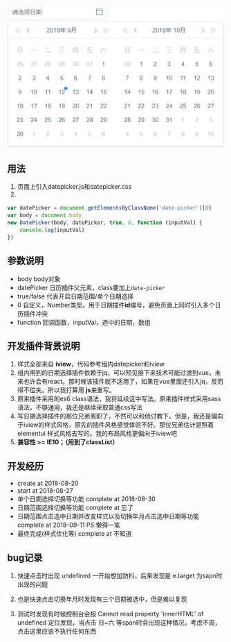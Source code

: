 ![Image text](./display.png)

## 用法
1. 页面上引入datepicker.js和datepicker.css
2. 
```js
var datePicker = document.getElementsByClassName('date-picker')[0]
var body = document.body
new DatePicker(body, datePicker, true, 0, function (inputVal) {
    console.log(inputVal)
})
```

## 参数说明
- body body对象
- datePicker 日历插件父元素，class要加上`date-picker`
- true/false 代表开启日期范围/单个日期选择
- 0 自定义，Number类型。用于日期插件**id**编号，避免页面上同时引入多个日历插件冲突
- function 回调函数，inputVal，选中的日期，数组

## 开发插件背景说明
1. 样式全部来自 **iview**，代码参考组内datepicker和iview
2. 组内用到的日期选择插件依赖于jq，可以预见接下来技术可能过渡到vue，未来也许会有react。那时候该插件就不适用了，如果在vue里面还引入jq，反而得不偿失。所以我打算用 **js**来重写。
3. 原来插件采用的es6 class语法，我将延续这中写法。原来插件样式采用sass语法，不够通用，我还是继续采取普通css写法
4. 写日期选择插件的那位兄弟离职了，不然可以和他讨教下。但是，我还是偏向于iview的样式风格，原先的插件风格感觉体验不好。那位兄弟估计是照着 elementui 样式风格去写的。我的布局风格更偏向于iview吧
5. **兼容性 >= IE10；（用到了classList）**

## 开发经历
- create at 2018-08-20
- start at 2018-08-27
- 单个日期选择切换等功能 complete at 2018-08-30
- 日期范围选择切换等功能 complete at 忘了
- 日期范围点击选中日期并改变样式以及切换年月点击选中日期等功能 complete at 2018-09-11 PS:懒得一笔
- 最终完成(样式优化等) complete at 不知道

## bug记录
1. 快速点击时出现 undefined
    一开始想加防抖，后来发现是 e.target 为sapn时出现的问题

2. 也是快速点击切换年月时发现有三个日期被选中，但是难以复现

3. 测试时发现有时候控制台会报 Cannot read property 'innerHTML' of undefined
    定位发现，当点击 日~六 等span时会出现这种情况，考虑不周，点击这里应该不执行任何东西